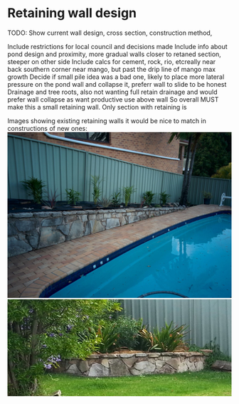 
# Retaining wall design

TODO: Show current wall design, cross section, construction method, 

Include restrictions for local council and decisions made
Include info about pond design and proximity, more gradual walls closer to retaned section, steeper on other side
Include calcs for cement, rock, rio, etcreally near back southern corner near mango, but past the drip line of mango max growth
Decide if small pile idea was a bad one, likely to place more lateral pressure on the pond wall and collapse it, preferr wall to slide to be honest
Drainage and tree roots, also not wanting full retain drainage and would prefer wall collapse as want productive use above wall
So overall MUST make this a small retaining wall. Only section with retaining is 


Images showing existing retaining walls it would be nice to match in constructions of new ones:
![existing_pool.jpg](existing_pool.jpg)
![existing_back_garden.jpg](existing_back_garden.jpg)



